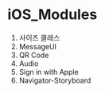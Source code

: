# iOS_Modules

1. 사이즈 클래스
2. MessageUI
3. QR Code
4. Audio
5. Sign in with Apple
6. Navigator-Storyboard
